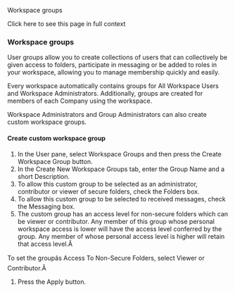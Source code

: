 Workspace groups

Click here to see this page in full context

###  Workspace groups

User groups allow you to create collections of users that can collectively be
given access to folders, participate in messaging or be added to roles in your
workspace, allowing you to manage membership quickly and easily.

Every workspace automatically contains groups for All Workspace Users and
Workspace Administrators. Additionally, groups are created for members of each
Company using the workspace.

Workspace Administrators and Group Administrators can also create custom
workspace groups.

####  Create custom workspace group

  1. In the User pane, select Workspace Groups and then press the Create Workspace Group button. 
  2. In the Create New Workspace Groups tab, enter the Group Name and a short Description. 
  3. To allow this custom group to be selected as an administrator, contributor or viewer of secure folders, check the Folders box. 
  4. To allow this custom group to be selected to received messages, check the Messaging box. 
  5. The custom group has an access level for non-secure folders which can be viewer or contributor. Any member of this group whose personal workspace access is lower will have the access level conferred by the group. Any member of whose personal access level is higher will retain that access level.Â 

To set the groupâs Access To Non-Secure Folders, select Viewer or
Contributor.Â

  1. Press the Apply button. 

